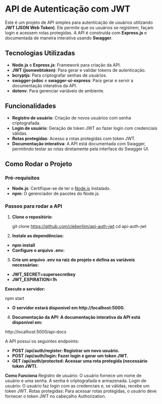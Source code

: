 # API de Autenticação com JWT

Este é um projeto de API simples para autenticação de usuários utilizando **JWT (JSON Web Token)**. Ele permite que os usuários se registrem, façam login e acessem rotas protegidas. A API é construída com **Express.js** e documentada de maneira interativa usando **Swagger**.

## Tecnologias Utilizadas

- **Node.js** e **Express.js**: Framework para criação da API.
- **JWT (jsonwebtoken)**: Para gerar e validar tokens de autenticação.
- **bcryptjs**: Para criptografar senhas de usuários.
- **swagger-jsdoc** e **swagger-ui-express**: Para gerar e servir a documentação interativa da API.
- **dotenv**: Para gerenciar variáveis de ambiente.

## Funcionalidades

- **Registro de usuário**: Criação de novos usuários com senha criptografada.
- **Login de usuário**: Geração de token JWT ao fazer login com credenciais válidas.
- **Rotas protegidas**: Acesso a rotas protegidas com token JWT.
- **Documentação interativa**: A API está documentada com Swagger, permitindo testar as rotas diretamente pela interface do Swagger UI.


## Como Rodar o Projeto

### Pré-requisitos

- **Node.js**: Certifique-se de ter o [Node.js](https://nodejs.org/) instalado.
- **npm**: O gerenciador de pacotes do Node.js.

### Passos para rodar a API

1. **Clone o repositório**:

   
   git clone https://github.com/cleberliim/api-auth-jwt
   cd api-auth-jwt


2. **Instale as dependências:**

- **npm install**
- **Configure o arquivo .env:**

3. **Crie um arquivo .env na raiz do projeto e defina as variáveis necessárias:**

- **JWT_SECRET=supersecretkey**
- **JWT_EXPIRATION=1h**

**Execute o servidor:**

npm start
- **O servidor estará disponível em http://localhost:5000.**

4. **Documentação da API: A documentação interativa da API está disponível em:**

http://localhost:5000/api-docs

A API possui os seguintes endpoints:

- **POST /api/auth/register: Registrar um novo usuário.**
- **POST /api/auth/login: Fazer login e gerar um token JWT.**
- **GET /api/auth/protected: Acessar uma rota protegida (necessário token JWT).**

**Como Funciona**
Registro de usuário: O usuário fornece um nome de usuário e uma senha. A senha é criptografada e armazenada.
Login de usuário: O usuário faz login com as credenciais e, se válidas, recebe um token JWT.
Rotas protegidas: Para acessar rotas protegidas, o usuário deve fornecer o token JWT no cabeçalho Authorization.
